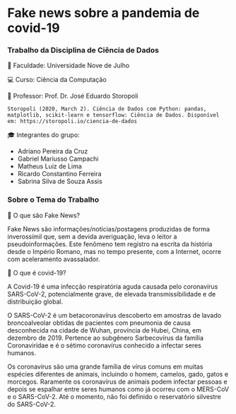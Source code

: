 # Fake news sobre a pandemia de covid-19
### Trabalho da Disciplina de Ciência de Dados

 :school: Faculdade: Universidade Nove de Julho 
 
 :computer: Curso: Ciência da Computação
 
 :blue_book: Professor: Prof. Dr. José Eduardo Storopoli

```
Storopoli (2020, March 2). Ciência de Dados com Python: pandas, matplotlib, scikit-learn e tensorflow: Ciência de Dados. Disponível em: https://storopoli.io/ciencia-de-dados
```
 :mortar_board: Integrantes do grupo:
  - Adriano Pereira da Cruz
  - Gabriel Mariusso Campachi
  - Matheus Luiz de Lima
  - Ricardo Constantino Ferreira
  - Sabrina Silva de Souza Assis

### Sobre o Tema do Trabalho

   :pushpin: O que são Fake News?

Fake News são informações/notícias/postagens produzidas de forma inverossímil
que, sem a devida averiguação, leva o leitor a pseudoinformações. Este fenômeno tem
registro na escrita da história desde o Império Romano, mas no tempo presente, com a
Internet, ocorre com aceleramento avassalador.

   :pushpin: O que é covid-19?

A Covid-19 é uma infecção respiratória aguda causada pelo coronavírus SARS-CoV-2, potencialmente grave, de elevada transmissibilidade e de distribuição global.

O SARS-CoV-2 é um betacoronavírus descoberto em amostras de lavado broncoalveolar obtidas de pacientes com pneumonia de causa desconhecida na cidade de Wuhan, província de Hubei, China, em dezembro de 2019. Pertence ao subgênero Sarbecovírus da família Coronaviridae e é o sétimo coronavírus conhecido a infectar seres humanos.

Os coronavírus são uma grande família de vírus comuns em muitas espécies diferentes de animais, incluindo o homem, camelos, gado, gatos e morcegos. Raramente os coronavírus de animais podem infectar pessoas e depois se espalhar entre seres humanos como já ocorreu com o MERS-CoV e o SARS-CoV-2. Até o momento, não foi definido o reservatório silvestre do SARS-CoV-2.
